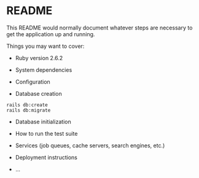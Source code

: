 # README

This README would normally document whatever steps are necessary to get the
application up and running.

Things you may want to cover:

* Ruby version
2.6.2
* System dependencies

* Configuration

* Database creation
```
rails db:create
rails db:migrate
```
* Database initialization

* How to run the test suite

* Services (job queues, cache servers, search engines, etc.)

* Deployment instructions

* ...
